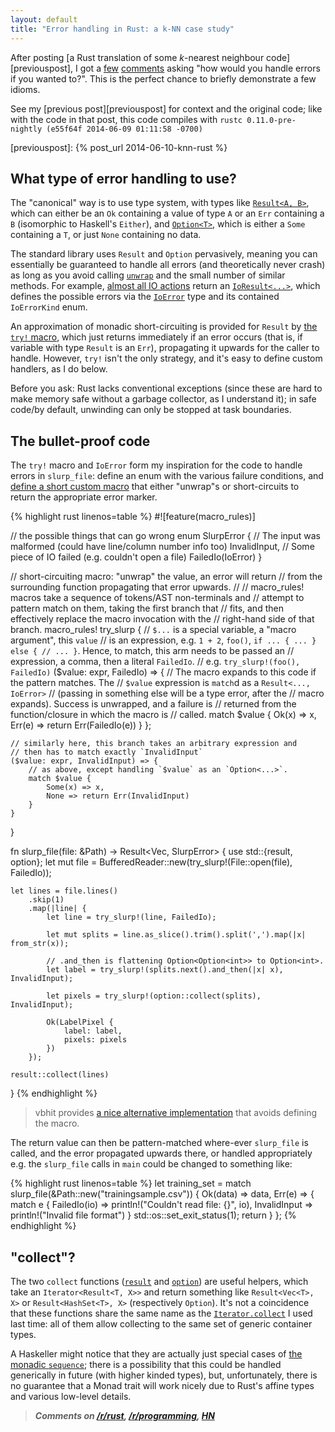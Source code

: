 ```yaml
---
layout: default
title: "Error handling in Rust: a k-NN case study"
---
```


After posting
[a Rust translation of some *k*-nearest neighbour code][previouspost],
I got a [few](https://news.ycombinator.com/item?id=7875378)
[comments](https://news.ycombinator.com/item?id=7872878) asking "how
would you handle errors if you wanted to?". This is the perfect chance
to briefly demonstrate a few idioms.

See my [previous post][previouspost] for context and the original
code; like with the code in that post, this code compiles with `rustc
0.11.0-pre-nightly (e55f64f 2014-06-09 01:11:58 -0700)`

[previouspost]: {% post_url 2014-06-10-knn-rust %}

## What type of error handling to use?

The "canonical" way is to use type system, with types like
[`Result<A, B>`][result], which can either be an `Ok` containing a
value of type `A` or an `Err` containing a `B` (isomorphic to
Haskell's `Either`), and [`Option<T>`][option], which is either a
`Some` containing a `T`, or just `None` containing no data.

[result]: http://doc.rust-lang.org/master/std/result/type.Result.html
[option]: http://doc.rust-lang.org/master/std/option/type.Option.html

The standard library uses `Result` and `Option` pervasively, meaning
you can essentially be guaranteed to handle all errors (and
theoretically never crash) as long as you avoid calling
[`unwrap`][unwrap] and the small number of similar methods. For
example, [almost all IO actions][iohandling] return an
[`IoResult<...>`][ioresult], which defines the possible errors via the
[`IoError`][ioerror] type and its contained `IoErrorKind` enum.

[unwrap]: http://doc.rust-lang.org/master/core/result/type.Result.html#method.unwrap
[iohandling]: http://doc.rust-lang.org/master/std/io/index.html#error-handling
[ioresult]: http://doc.rust-lang.org/master/std/io/type.IoResult.html
[ioerror]: http://doc.rust-lang.org/master/std/io/struct.IoError.html

An approximation of monadic short-circuiting is provided for `Result`
by
[the `try!` macro](http://doc.rust-lang.org/master/std/result/#the-try!-macro),
which just returns immediately if an error occurs (that is, if
variable with type `Result` is an `Err`), propagating it upwards for
the caller to handle. However, `try!` isn't the only strategy, and
it's easy to define custom handlers, as I do below.

Before you ask: Rust lacks conventional exceptions (since these are
hard to make memory safe without a garbage collector, as I understand
it); in safe code/by default, unwinding can only be stopped at task
boundaries.

## The bullet-proof code

The `try!` macro and `IoError` form my inspiration for the code to
handle errors in `slurp_file`: define an enum with the various failure
conditions, and [define a short custom macro][macros] that either
"unwrap"s or short-circuits to return the appropriate error marker.

[macros]: http://doc.rust-lang.org/master/guide-macros.html

{% highlight rust linenos=table %}
#![feature(macro_rules)]

// the possible things that can go wrong
enum SlurpError {
    // The input was malformed (could have line/column number info too)
    InvalidInput,
    // Some piece of IO failed (e.g. couldn't open a file)
    FailedIo(IoError)
}

// short-circuiting macro: "unwrap" the value, an error will return
// from the surrounding function propagating that error upwards.
//
// macro_rules! macros take a sequence of tokens/AST non-terminals and
// attempt to pattern match on them, taking the first branch that
// fits, and then effectively replace the macro invocation with the
// right-hand side of that branch.
macro_rules! try_slurp {
    // `$...` is a special variable, a "macro argument", this `value`
    // is an expression, e.g. `1 + 2`, `foo()`, `if ... { ... } else {
    // ... }`. Hence, to match, this arm needs to be passed an
    // expression, a comma, then a literal `FailedIo`.
    // e.g. `try_slurp!(foo(), FailedIo)`
    ($value: expr, FailedIo) => {
        // The macro expands to this code if the pattern matches. The
        // `$value` expression is `match`d as a `Result<..., IoError>`
        // (passing in something else will be a type error, after the
        // macro expands). Success is unwrapped, and a failure is
        // returned from the function/closure in which the macro is
        // called.
        match $value {
            Ok(x) => x,
            Err(e) => return Err(FailedIo(e))
        }
    };

    // similarly here, this branch takes an arbitrary expression and
    // then has to match exactly `InvalidInput`
    ($value: expr, InvalidInput) => {
        // as above, except handling `$value` as an `Option<...>`.
        match $value {
            Some(x) => x,
            None => return Err(InvalidInput)
        }
    }
}

fn slurp_file(file: &Path) -> Result<Vec<LabelPixel>, SlurpError> {
    use std::{result, option};
    let mut file = BufferedReader::new(try_slurp!(File::open(file), FailedIo));

    let lines = file.lines()
        .skip(1)
        .map(|line| {
            let line = try_slurp!(line, FailedIo);

            let mut splits = line.as_slice().trim().split(',').map(|x| from_str(x));

            // .and_then is flattening Option<Option<int>> to Option<int>.
            let label = try_slurp!(splits.next().and_then(|x| x), InvalidInput);

            let pixels = try_slurp!(option::collect(splits), InvalidInput);

            Ok(LabelPixel {
                label: label,
                pixels: pixels
            })
        });

    result::collect(lines)
}
{% endhighlight %}

> vbhit provides [a nice alternative implementation][vhbit] that
> avoids defining the macro.

[vhbit]: http://www.reddit.com/r/rust/comments/27tuu5/error_handling_in_rust_a_knn_case_study/ci4nvpi.

The return value can then be pattern-matched where-ever `slurp_file`
is called, and the error propagated upwards there, or handled
appropriately e.g. the `slurp_file` calls in `main` could be changed
to something like:

{% highlight rust linenos=table %}
let training_set = match slurp_file(&Path::new("trainingsample.csv")) {
    Ok(data) => data,
    Err(e) => {
        match e {
            FailedIo(io) => println!("Couldn't read file: {}", io),
            InvalidInput => println!("Invalid file format")
        }
        std::os::set_exit_status(1);
        return
    }
};
{% endhighlight %}

## "collect"?

The two `collect` functions
([`result`](http://doc.rust-lang.org/master/std/result/fn.collect.html)
and
[`option`](http://doc.rust-lang.org/master/std/option/fn.collect.html))
are useful helpers, which take an `Iterator<Result<T, X>>` and return
something like `Result<Vec<T>, X>` or `Result<HashSet<T>, X>`
(respectively `Option`). It's not a coincidence that these functions
share the same name as the
[`Iterator.collect`](http://doc.rust-lang.org/master/std/iter/trait.Iterator.html#tymethod.collect)
I used last time: all of them allow collecting to the same set of
generic container types.

A Haskeller might notice that they are actually just special cases of
[the monadic `sequence`][sequence]; there is a possibility that this
could be handled generically in future (with higher kinded types),
but, unfortunately, there is no guarantee that a Monad trait will work
nicely due to Rust's affine types and various low-level details.


[sequence]: http://hackage.haskell.org/package/base-4.7.0.0/docs/Prelude.html#v:sequence

> _**Comments on
> [/r/rust](http://www.reddit.com/r/rust/comments/27tuu5/error_handling_in_rust_a_knn_case_study/),
> [/r/programming](http://www.reddit.com/r/programming/comments/27tuw8/error_handling_in_rust_a_knn_case_study/),
> [HN](https://news.ycombinator.com/item?id=7875793)**_
